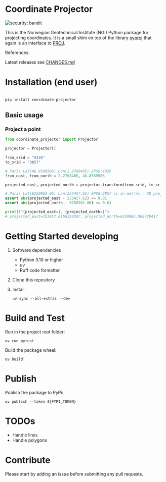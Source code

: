 # Coordinate Projector

[![security: bandit](https://img.shields.io/badge/security-bandit-yellow.svg)](https://github.com/PyCQA/bandit)

This is the Norwegian Geotechnical Institute (NGI) Python package for projecting coordinates. 
It is a small shim on top of the library [pyproj](https://github.com/pyproj4/pyproj) that again is an interface to 
 [PROJ](https://proj.org/).  

References:

Latest releases see [CHANGES.md](CHANGES.md)

# Installation (end user) 

```bash

pip install coordinate-projector

```

## Basic usage

### Project a point

```python
from coordinate_projector import Projector

projector = Projector()
 
from_srid = "4326"
to_srid = "3857"

# Paris Lat(48.8589506) Lon(2.2768485) EPSG:4326
from_east, from_north = 2.2768485, 48.8589506 

projected_east, projected_north = projector.transform(from_srid, to_srid, from_east, from_north)

# Paris Lat(6250962.06) Lon(253457.62) EPSG:3857 is in metres - 2D projection
assert abs(projected_east - 253457.62) <= 0.01
assert abs(projected_north - 6250962.06) <= 0.01 

print(f"{projected_east=}, {projected_north=}")
# projected_east=253457.6156334287, projected_north=6250962.062720417
```

# Getting Started developing

1. Software dependencies

   - Python 3.10 or higher
   - uv
   - Ruff code formatter

2. Clone this repository

3. Install

   `uv sync --all-extras --dev`



# Build and Test

Run in the project root folder: 

    uv run pytest 

Build the package wheel: 

    uv build

# Publish

Publish the package to PyPi:

    uv publish --token ${PYPI_TOKEN}

# TODOs

- Handle lines
- Handle polygons

# Contribute

Please start by adding an issue before submitting any pull requests.

